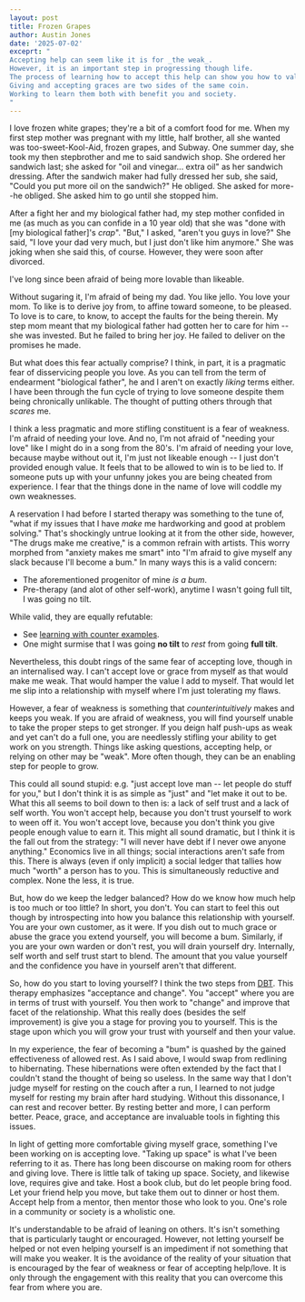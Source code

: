 ```yaml
---
layout: post
title: Frozen Grapes
author: Austin Jones
date: '2025-07-02'
exceprt: "
Accepting help can seem like it is for _the weak_.
However, it is an important step in progressing though life.
The process of learning how to accept this help can show you how to value yourself.
Giving and accepting graces are two sides of the same coin.
Working to learn them both with benefit you and society.
"
---
```


<!--
Notes:

- Think of how things read not how they sound.
    + Address sentence structure
    + too many interjections
- Show your work more
    + tell stories about how you've had to overcome accepting love
    + Too matter of fact in tone
    + why should anyone listen to this?
    + make it more personal
- tie in the beginning to the end
    + treat the essay as a running track
- the second half of the essay fetas
- 2 essay problems:
    + an essay about overcoming perfectionism through self acceptance
    + an essay about how you have to develop self trust to work on accepting love.
    + these kinda touch tips in the way that the
        * parental annecdotes show that I know what weakness and “bummness” looks like
        * the therapy anecdote shows how that manifested into a grindset but idk if that’s clear to a not me reader

-->

<!-- intro -->
I love frozen white grapes; they're a bit of a comfort food for me.
When my first step mother was pregnant with my little, half brother, all she wanted was too-sweet-Kool-Aid, frozen grapes, and Subway.
One summer day, she took my then stepbrother and me to said sandwich shop.
She ordered her sandwich last; she asked for "oil and vinegar... extra oil" as her sandwich dressing.
After the sandwich maker had fully dressed her sub, she said, "Could you put more oil on the sandwich?"
He obliged.
She asked for more--he obliged.
She asked him to go until she stopped him.

<!-- intro of the main conflict -->
After a fight her and my biological father had, my step mother confided in me (as much as you can confide in a 10 year old) that she was "done with [my biological father]'s _crap_".
"But," I asked, "aren't you guys in love?"
She said, "I love your dad very much, but I just don't like him anymore."
She was joking when she said this, of course.
However, they were soon after divorced.

<!-- hook -->
I've long since been afraid of being more lovable than likeable.

<!-- elaborate on love vs like -->
<!-- make the problem visceral -->
Without sugaring it, I'm afraid of being my dad.
You like jello.
You love your mom.
To like is to derive joy from, to affine toward someone, to be pleased.
To love is to care, to know, to accept the faults for the being therein.
My step mom meant that my biological father had gotten her to care for him -- she was invested.
But he failed to bring her joy.
He failed to deliver on the promises he made.

<!-- intro to the meat -->
But what does this fear actually comprise?
I think, in part, it is a pragmatic fear of disservicing people you love.
As you can tell from the term of endearment "biological father", he and I aren't on exactly _liking_ terms either.
I have been through the fun cycle of trying to love someone despite them being chronically unlikable.
The thought of putting others through that _scares_ me.

<!-- thesis: learning to accept and give love is important -->
I think a less pragmatic and more stifling constituent is a fear of weakness.
I'm afraid of needing your love.
And no, I'm not afraid of "needing your love" like I might do in a song from the 80's.
I'm afraid of needing your love, because maybe without out it, I'm just not likeable enough -- I just don't provided enough value.
It feels that to be allowed to win is to be lied to.
If someone puts up with your unfunny jokes you are being cheated from experience.
I fear that the things done in the name of love will coddle my own weaknesses.

<!-- how do i go easy on myself without being a bum -->
A reservation I had before I started therapy was something to the tune of, "what if my issues that I have _make_ me hardworking and good at problem solving."
That's shockingly untrue looking at it from the other side, however, "The drugs make me creative," is a common refrain with artists.
This worry morphed from "anxiety makes me smart" into "I'm afraid to give myself any slack because I'll become a bum."
In many ways this is a valid concern:

- The aforementioned progenitor of mine _is a bum_.
- Pre-therapy (and alot of other self-work), anytime I wasn't going full tilt, I was going no tilt.

While valid, they are equally refutable:

- See [learning with counter examples](https://www.researchgate.net/publication/242678752_Using_Counter-Examples_to_Enhance_Learners%27_Understanding_of_Undergraduate_Mathematics).
- One might surmise that I was going **no tilt** to _rest_ from going **full tilt**.

Nevertheless, this doubt rings of the same fear of accepting love, though in an internalised way.
I can't accept love or grace from myself as that would make me weak.
That would hamper the value I add to myself.
That would let me slip into a relationship with myself where I'm just tolerating my flaws.

<!-- why a fear of weakness breeds more weakness -->
However, a fear of weakness is something that _counterintuitively_ makes and keeps you weak.
If you are afraid of weakness, you will find yourself unable to take the proper steps to get stronger.
If you deign half push-ups as weak and yet can't do a full one, you are needlessly stifling your ability to get work on you strength.
Things like asking questions, accepting help, or relying on other may be "weak".
More often though, they can be an enabling step for people to grow.

<!-- what it boils down to -->
This could all sound stupid: e.g. "just accept love man -- let people do stuff for you," but I don't think it is as simple as "just" and "let make it out to be.
What this all seems to boil down to then is: a lack of self trust and a lack of self worth.
You won't accept help, because you don't trust yourself to work to ween off it.
You won't accept love, because you don't think you give people enough value to earn it.
This might all sound dramatic, but I think it is the fall out from the strategy: "I will never have debt if I never owe anyone anything."
Economics live in all things; social interactions aren't safe from this.
There is always (even if only implicit) a social ledger that tallies how much "worth" a person has to you.
This is simultaneously reductive and complex.
None the less, it is true.

<!-- Loving yourself DBT -->
But, how do we keep the ledger balanced?
How do we know how much help is too much or too little?
In short, you don't.
You can start to feel this out though by introspecting into how you balance this relationship with yourself.
You are your own customer, as it were.
If you dish out to much grace or abuse the grace you extend yourself, you will become a bum.
Similarly, if you are your own warden or don't rest, you will drain yourself dry.
Internally, self worth and self trust start to blend.
The amount that you value yourself and the confidence you have in yourself aren't that different.

So, how do you start to loving yourself?
I think the two steps from [DBT](https://en.wikipedia.org/wiki/Dialectical_behavior_therapy).
This therapy emphasizes "acceptance and change".
You "accept" where you are in terms of trust with yourself.
You then work to "change" and improve that facet of the relationship.
What this really does (besides the self improvement) is give you a stage for proving you to yourself.
This is the stage upon which you will grow your trust with yourself and then your value.

In my experience, the fear of becoming a "bum" is quashed by the gained effectiveness of allowed rest.
As I said above, I would swap from redlining to hibernating.
These hibernations were often extended by the fact that I couldn't stand the thought of being so useless.
In the same way that I don't judge myself for resting on the couch after a run, I learned to not judge myself for resting my brain after hard studying.
Without this dissonance, I can rest and recover better.
By resting better and more, I can perform better.
Peace, grace, and acceptance are invaluable tools in fighting this issues.

<!-- Accepting Others' Love -->
In light of getting more comfortable giving myself grace, something I've been working on is accepting love.
"Taking up space" is what I've been referring to it as.
There has long been discourse on making room for others and giving love.
There is little talk of taking up space.
Society, and likewise love, requires give and take.
Host a book club, but do let people bring food.
Let your friend help you move, but take them out to dinner or host them.
Accept help from a mentor, then mentor those who look to you.
One's role in a community or society is a wholistic one.

<!-- Conclusion -->
It's understandable to be afraid of leaning on others.
It's isn't something that is particularly taught or encouraged.
However, not letting yourself be helped or not even helping yourself is an impediment if not something that will make you weaker.
It is the avoidance of the reality of your situation that is encouraged by the fear of weakness or fear of accepting help/love.
It is only through the engagement with this reality that you can overcome this fear from where you are.
